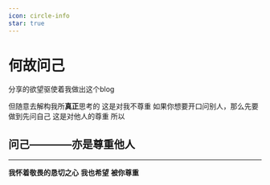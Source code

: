```yaml
---
icon: circle-info
star: true
---
```

# **何故问己**

分享的欲望驱使着我做出这个blog

但随意去解构我所**真正**思考的
这是对我不尊重
如果你想要开口问别人，那么先要做到先问自己
这是对他人的尊重
所以

## **问己**————亦是尊重他人
----

**我怀着敬畏的恳切之心**
**我也希望**
**被你尊重**